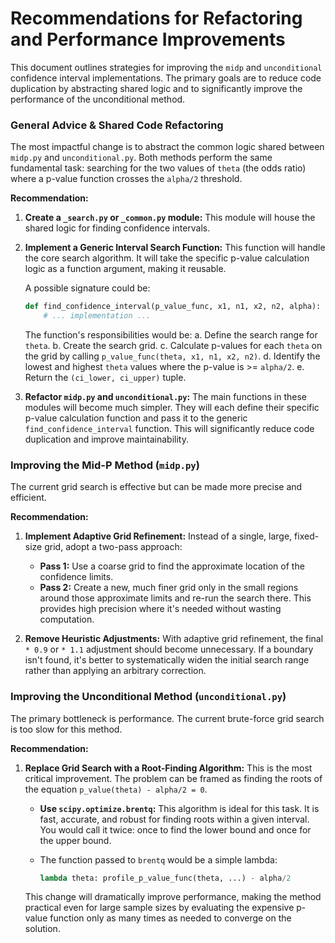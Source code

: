 # Recommendations for Refactoring and Performance Improvements

This document outlines strategies for improving the `midp` and `unconditional` confidence interval implementations. The primary goals are to reduce code duplication by abstracting shared logic and to significantly improve the performance of the unconditional method.

### General Advice & Shared Code Refactoring

The most impactful change is to abstract the common logic shared between `midp.py` and `unconditional.py`. Both methods perform the same fundamental task: searching for the two values of `theta` (the odds ratio) where a p-value function crosses the `alpha/2` threshold.

**Recommendation:**

1.  **Create a `_search.py` or `_common.py` module:** This module will house the shared logic for finding confidence intervals.

2.  **Implement a Generic Interval Search Function:** This function will handle the core search algorithm. It will take the specific p-value calculation logic as a function argument, making it reusable.

    A possible signature could be:
    ```python
    def find_confidence_interval(p_value_func, x1, n1, x2, n2, alpha):
        # ... implementation ...
    ```

    The function's responsibilities would be:
    a.  Define the search range for `theta`.
    b.  Create the search grid.
    c.  Calculate p-values for each `theta` on the grid by calling `p_value_func(theta, x1, n1, x2, n2)`.
    d.  Identify the lowest and highest `theta` values where the p-value is >= `alpha/2`.
    e.  Return the `(ci_lower, ci_upper)` tuple.

3.  **Refactor `midp.py` and `unconditional.py`:** The main functions in these modules will become much simpler. They will each define their specific p-value calculation function and pass it to the generic `find_confidence_interval` function. This will significantly reduce code duplication and improve maintainability.

### Improving the Mid-P Method (`midp.py`)

The current grid search is effective but can be made more precise and efficient.

**Recommendation:**

1.  **Implement Adaptive Grid Refinement:** Instead of a single, large, fixed-size grid, adopt a two-pass approach:
    *   **Pass 1:** Use a coarse grid to find the approximate location of the confidence limits.
    *   **Pass 2:** Create a new, much finer grid only in the small regions around those approximate limits and re-run the search there.
    This provides high precision where it's needed without wasting computation.

2.  **Remove Heuristic Adjustments:** With adaptive grid refinement, the final `* 0.9` or `* 1.1` adjustment should become unnecessary. If a boundary isn't found, it's better to systematically widen the initial search range rather than applying an arbitrary correction.

### Improving the Unconditional Method (`unconditional.py`)

The primary bottleneck is performance. The current brute-force grid search is too slow for this method.

**Recommendation:**

1.  **Replace Grid Search with a Root-Finding Algorithm:** This is the most critical improvement. The problem can be framed as finding the roots of the equation `p_value(theta) - alpha/2 = 0`.

    *   **Use `scipy.optimize.brentq`:** This algorithm is ideal for this task. It is fast, accurate, and robust for finding roots within a given interval. You would call it twice: once to find the lower bound and once for the upper bound.

    *   The function passed to `brentq` would be a simple lambda:
        ```python
        lambda theta: profile_p_value_func(theta, ...) - alpha/2
        ```

    This change will dramatically improve performance, making the method practical even for large sample sizes by evaluating the expensive p-value function only as many times as needed to converge on the solution.
